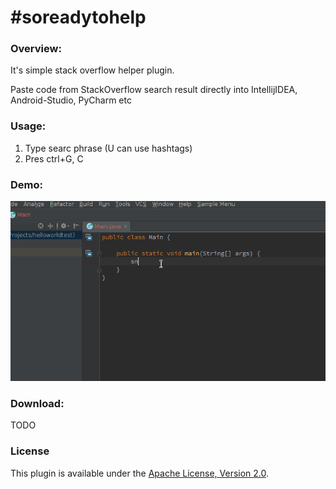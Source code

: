 # #soreadytohelp

### Overview:

It's simple stack overflow helper plugin. 

Paste code from StackOverflow search result directly into IntellijIDEA, Android-Studio, PyCharm etc

### Usage:

1. Type searc phrase (U can use hashtags)
2. Pres ctrl+G, C

### Demo:

![Demo](screencasts/screencast_1.gif)

### Download:

TODO

### License
This plugin is available under the [Apache License, Version 2.0](http://www.apache.org/licenses/LICENSE-2.0).
